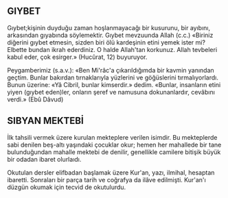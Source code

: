 ## GIYBET

Gıybet;kişinin duyduğu zaman hoşlan­mayacağı bir kusurunu, bir ayıbını, arkasın­dan gıyabında söylemektir. Gıybet mevzuun­da Allah (c.c.) «Biriniz diğerini gıybet etme­sin, sizden biri ölü kardeşinin etini yemek is­ter mi? Elbette bundan ikrah ederdiniz. O halde Allah'tan korkunuz. Allah tevbeleri ka­bul eder, çok esirger.» (Hucûrat, 12) buyu­ruyor.

Peygamberimiz (s.a.v.): «Ben Mi'râc'a çı­karıldığımda bir kavmin yanından geçtim. Bunlar bakırdan tırnaklarıyla yüzlerini ve gö­ğüslerini tırmalıyorlardı. Bunun üzerine: «Yâ Cibril, bunlar kimserdir.» dedim. «Bunlar, in­sanların etini yiyen (gıybet eden)ler, onların şeref ve namusuna dokunanlardır, cevâbını verdi.» (Ebû Dâvud)

## SIBYAN MEKTEBİ

İlk tahsili vermek üzere kurulan mektep­lere verilen isimdir. Bu mekteplerde sabi de­nilen beş-altı yaşındaki çocuklar okur; hemen her mahallede bir tane bulunduğundan ma­halle mektebi de denilir, genellikle camilere bitişik büyük bir odadan ibaret olurlaıdı.

Okutulan dersler elifbadan başlamak üze­re Kur'an, yazı, ilmihal, hesaptan ibaretti. Sonraları bir parça tarih ve coğrafya da ilâve edilmişti. Kur'an'ı düzgün okumak için tecvid de okutulurdu.
